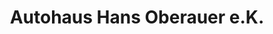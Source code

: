---
title: "Autohaus Hans Oberauer e.K."
url: /grassau/autohaus-hans-oberauer-e-k/
shop: Autohaus
---